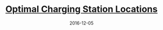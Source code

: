 ---
title: "[Optimal Charging Station Locations](http://yashpatel5400.github.io/files/tesla.pdf)"
collection: publications
permalink: /publication/2009-10-01-paper-title-number-1
excerpt: 'Tesla and electrical vehicles (EVs) have become more prevalent in the last decade. With the great rise in projected growth in EVs, the issue of placing electrical charging stations has grown to the forefronts of customers’ and business owners’ minds alike. We seek to address this problem, namely by investigating policies to determine the optimal locations to place electrical charging stations in a city setting. For this task, we developed a lookup-table model, with altered updating equations, and tested a few learning policies, in the forms of online and offline Knowledge Gradient Exploration (KG), Interval Estimation (IE), Boltzmann Exploration, and Pure Exploitation. Upon doing so, we found that the Knowledge Gradient Policy was the most effective in maximizing our total usage over all stations within our time horizon. We therefore, recommend it as a baseline for building future policies in this context of maximizing station utilization. Future studies may wish to expand upon the bottleneck employed in the model for charging stations and also time inhomogeneity'
date: 2016-12-05
paperurl: 'http://yashpatel5400.github.io/files/tesla.pdf'
---